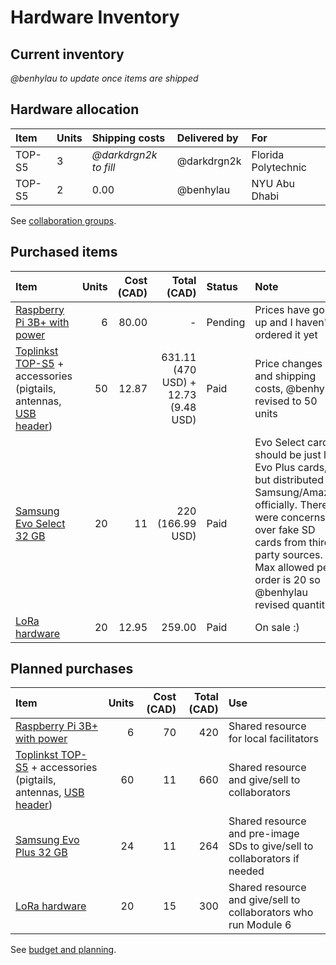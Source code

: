 # Hardware Inventory

## Current inventory

_@benhylau to update once items are shipped_

## Hardware allocation

| Item | Units | Shipping costs | Delivered by | For |
|:--|:--|:--|:--|:--|
| TOP-S5 | 3 | _@darkdrgn2k to fill_ | @darkdrgn2k | Florida Polytechnic |
| TOP-S5 | 2 | 0.00 | @benhylau | NYU Abu Dhabi |

See [collaboration groups](https://github.com/tomeshnet/p2p-internet-workshop/issues/68).

## Purchased items

| Item | Units | Cost (CAD) | Total (CAD) | Status | Note |
|:--|--:|--:|--:|:--|:--|
| [Raspberry Pi 3B+ with power](https://www.amazon.ca/CanaKit-Raspberry-Premium-Clear-Supply/dp/B07BD51R39/ref=sr_1_3?ie=UTF8&qid=1537269850&sr=8-3&keywords=CanaKit) | 6 | 80.00 | - | Pending | Prices have gone up and I haven't ordered it yet |
| [Toplinkst TOP-S5](https://toplinkst-wifi.en.made-in-china.com/product/NyaQzvYEsGWL/China-Top-S5-802-11A-B-G-N-300Mbps-Rt5572-Dual-Band-USB-Wireless-Module-with-Ce-FCC-for-STB.html) + accessories (pigtails, antennas, [USB header](https://www.ebay.ca/itm/10PCS-USB-Male-to-2-54mm-DIP-Adapter-Converter-Board-4-Pin-PCB-DIY-Power-Supply/132646223066)) | 50 | 12.87 | 631.11 (470 USD) + 12.73 (9.48 USD) | Paid | Price changes and shipping costs, @benhylau revised to 50 units |
| [Samsung Evo Select 32 GB](https://www.amazon.com/gp/product/B06XWN9Q99/) | 20 | 11 | 220 (166.99 USD) | Paid | Evo Select cards should be just like Evo Plus cards, but distributed by Samsung/Amazon officially. There were concerns over fake SD cards from third-party sources. Max allowed per order is 20 so @benhylau revised quantity |
| [LoRa hardware](https://www.aliexpress.com/item/LoRa-ESP32-ESP-32-0-96-Inch-Blue-OLED-Display-Bluetooth-WIFI-CP2102-LoRa-Kit-32/32856663861.html) | 20 | 12.95 | 259.00 | Paid | On sale :) |

## Planned purchases

| Item | Units | Cost (CAD) | Total (CAD) | Use |
|:--|--:|--:|--:|:--|
| [Raspberry Pi 3B+ with power](https://www.amazon.ca/CanaKit-Raspberry-Premium-Clear-Supply/dp/B07BD51R39/ref=sr_1_3?ie=UTF8&qid=1537269850&sr=8-3&keywords=CanaKit) | 6 | 70 | 420 | Shared resource for local facilitators |
| [Toplinkst TOP-S5](https://toplinkst-wifi.en.made-in-china.com/product/NyaQzvYEsGWL/China-Top-S5-802-11A-B-G-N-300Mbps-Rt5572-Dual-Band-USB-Wireless-Module-with-Ce-FCC-for-STB.html) + accessories (pigtails, antennas, [USB header](https://www.ebay.ca/itm/10PCS-USB-Male-to-2-54mm-DIP-Adapter-Converter-Board-4-Pin-PCB-DIY-Power-Supply/132646223066)) | 60 | 11 | 660 | Shared resource and give/sell to collaborators |
| [Samsung Evo Plus 32 GB](https://es.aliexpress.com/store/product/Original-SAMSUNG-Micro-SD-card-Memory-Card-EVO-EVO-Plus-32GB-Class10-TF-Card-C10-80MB/2882215_32801860844.html?spm=a219c.search0204.3.312.597e7641Ma9jyX&ws_ab_test=searchweb0_0,searchweb201602_4_10065_10068_10547_10059_10884_10548_10887_10696_100031_309_10084_10083_10103_451_452_10618_10307_10820_10303_525,searchweb201603_55,ppcSwitch_5_ppcChannel&algo_expid=89b40dad-d8cd-4036-85a4-c48516992182-44&algo_pvid=89b40dad-d8cd-4036-85a4-c48516992182&priceBeautifyAB=0) | 24 | 11 | 264 | Shared resource and pre-image SDs to give/sell to collaborators if needed |
| [LoRa hardware](https://www.aliexpress.com/item/LoRa-ESP32-ESP-32-0-96-Inch-Blue-OLED-Display-Bluetooth-WIFI-CP2102-LoRa-Kit-32/32856663861.html) | 20 | 15 | 300 | Shared resource and give/sell to collaborators who run Module 6 |

See [budget and planning](https://github.com/tomeshnet/p2p-internet-workshop/issues/56).
